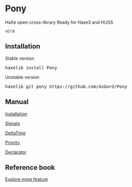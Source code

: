 <h1>Pony</h1>
HaXe open-cross-library
Ready for Haxe3 and HUGS
<p><small>v0.1.8</small></p>

<h2>Installation</h2>
<p>Stable version</p>
<pre>haxelib install Pony</pre>
<p>Unstable version</p>
<pre>haxelib git pony https://github.com/AxGord/Pony</pre>

<h2>Manual</h2>
<p><a href="http://axgord.github.io/Pony/#install">Installation</a></p>
<p><a href="http://axgord.github.io/Pony/#signals">Signals</a></p>
<p><a href="http://axgord.github.io/Pony/#deltatime">DeltaTime</a></p>
<p><a href="http://axgord.github.io/Pony/#priority">Priority</a></p>
<p><a href="http://axgord.github.io/Pony/#declarator">Declarator</a></p>

<h2>Reference book</h2>
<p><a href="docs">Explore more feature</a></p>